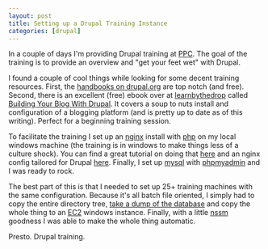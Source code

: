 ```yaml
---
layout: post
title: Setting up a Drupal Training Instance
categories: [drupal]
---
```


In a couple of days I'm providing Drupal training at [PPC](http://ppc.com/). The goal of the training is to provide an overview and "get your feet wet" with Drupal.

I found a couple of cool things while looking for some decent training resources. First, the [handbooks on drupal.org](http://drupal.org/handbooks) are top notch (and free). Second, there is an excellent (free) ebook over at [learnbythedrop](http://learnbythedrop.com/) called [Building Your Blog With Drupal](http://learnbythedrop.com/buildingyourblog). It covers a soup to nuts install and configuration of a blogging platform (and is pretty up to date as of this writing). Perfect for a beginning training session.

To facilitate the training I set up an [nginx](http://nginx.net/) install with [php](http://www.php.net/) on my local windows machine (the training is in windows to make things less of a culture shock). You can find a great tutorial on doing that [here](http://eksith.wordpress.com/2008/12/08/nginx-php-on-windows/) and an nginx config tailored for Drupal [here](http://wiki.nginx.org/Drupal). Finally, I set up [mysql](http://www.mysql.com/) with [phpmyadmin](http://www.phpmyadmin.net/home_page/index.php) and I was ready to rock.

The best part of this is that I needed to set up 25+ training machines with the same configuration. Because it's all batch file oriented, I simply had to copy the entire directory tree, [take a dump of the database](http://www.clockwatchers.com/mysql_dump.html) and copy the whole thing to an [EC2](http://aws.amazon.com/ec2/) windows instance. Finally, with a little [nssm](https://iain.cx/src/nssm/) goodness I was able to make the whole thing automatic.

Presto. Drupal training.